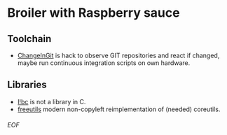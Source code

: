 # Broiler with Raspberry sauce

## Toolchain

* [ChangeInGit](https://github.com/bastie/ChangeInGIT) is hack to observe GIT repositories and react if changed, maybe run continuous integration scripts on own hardware.

## Libraries

* [l!bc](https://github.com/bastie/notc) is not a library in C.
* [freeutils](https://github.com/bastie/freeutils) modern non-copyleft reimplementation of (needed) coreutils.

###### EOF
